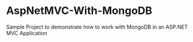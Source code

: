 # AspNetMVC-With-MongoDB
Sample Project to demonstrate how to work with MongoDB in an ASP.NET MVC Application

